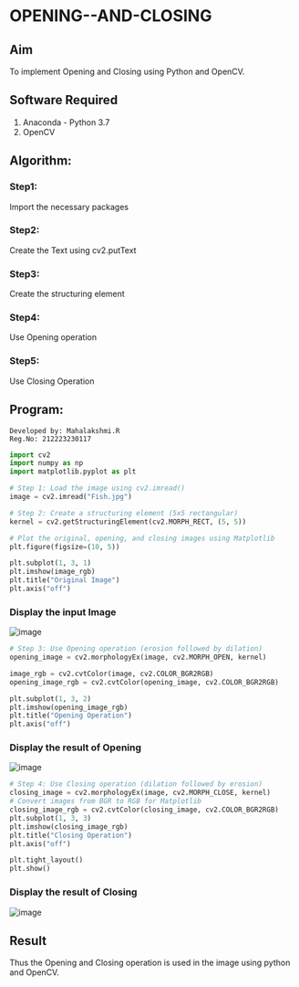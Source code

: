 # OPENING--AND-CLOSING
## Aim
To implement Opening and Closing using Python and OpenCV.

## Software Required
1. Anaconda - Python 3.7
2. OpenCV
## Algorithm:

### Step1:
Import the necessary packages


### Step2:
Create the Text using cv2.putText

### Step3:
Create the structuring element

### Step4:
Use Opening operation

### Step5:
Use Closing Operation

 
## Program:
```
Developed by: Mahalakshmi.R
Reg.No: 212223230117
```

```python
import cv2
import numpy as np
import matplotlib.pyplot as plt

# Step 1: Load the image using cv2.imread()
image = cv2.imread("Fish.jpg")  

# Step 2: Create a structuring element (5x5 rectangular)
kernel = cv2.getStructuringElement(cv2.MORPH_RECT, (5, 5))

# Plot the original, opening, and closing images using Matplotlib
plt.figure(figsize=(10, 5))

plt.subplot(1, 3, 1)
plt.imshow(image_rgb)
plt.title("Original Image")
plt.axis("off")

```

### Display the input Image
![image](https://github.com/user-attachments/assets/c6772ac7-5d88-46ba-9c06-f63c15e3c7ed)
<br>
```python
# Step 3: Use Opening operation (erosion followed by dilation)
opening_image = cv2.morphologyEx(image, cv2.MORPH_OPEN, kernel)

image_rgb = cv2.cvtColor(image, cv2.COLOR_BGR2RGB)
opening_image_rgb = cv2.cvtColor(opening_image, cv2.COLOR_BGR2RGB)

plt.subplot(1, 3, 2)
plt.imshow(opening_image_rgb)
plt.title("Opening Operation")
plt.axis("off")
```

### Display the result of Opening
![image](https://github.com/user-attachments/assets/1dc47e42-1357-449e-9d9b-6984ddb666a6)
<br>
```python
# Step 4: Use Closing operation (dilation followed by erosion)
closing_image = cv2.morphologyEx(image, cv2.MORPH_CLOSE, kernel)
# Convert images from BGR to RGB for Matplotlib
closing_image_rgb = cv2.cvtColor(closing_image, cv2.COLOR_BGR2RGB)
plt.subplot(1, 3, 3)
plt.imshow(closing_image_rgb)
plt.title("Closing Operation")
plt.axis("off")

plt.tight_layout()
plt.show()

```
### Display the result of Closing
![image](https://github.com/user-attachments/assets/4f0cd2c5-bbdd-4cbc-bf99-ab1bc25001be)
<br>
## Result
Thus the Opening and Closing operation is used in the image using python and OpenCV.
